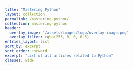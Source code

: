 ```yaml
---
title: "Mastering Python"
layout: collection
permalink: /mastering-python/
collection: mastering-python
header:
  overlay_image: "/assets/images/logo/overlay-image.png"
  overlay_filter: rgba(255, 0, 0, 0.5)
entries_layout: list
sort_by: excerpt
sort_order: forward
excerpt: "List of all articles related to Python"
classes: wide
---
```

